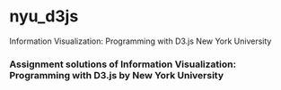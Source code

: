 # nyu_d3js
Information Visualization: Programming with D3.js New York University
### Assignment solutions of Information Visualization: Programming with D3.js by New York University
